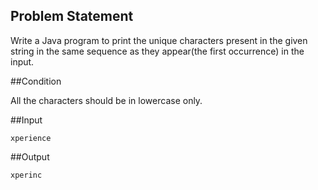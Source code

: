 ## Problem Statement

Write a Java program to print the unique characters present in the given string in the same sequence as they appear(the first occurrence) in the input.

##Condition

All the characters should be in lowercase only.

##Input

    xperience

##Output

    xperinc
